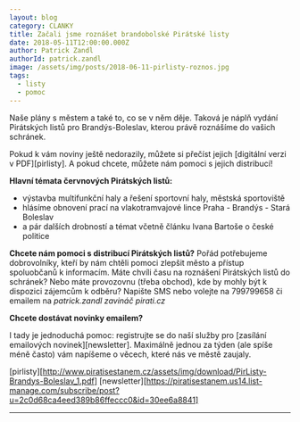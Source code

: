 ```yaml
---
layout: blog
category: CLANKY
title: Začali jsme roznášet brandobolské Pirátské listy
date: 2018-05-11T12:00:00.000Z
author: Patrick Zandl
authorId: patrick.zandl
image: /assets/img/posts/2018-06-11-pirlisty-roznos.jpg
tags:
  - listy
  - pomoc
---
```

Naše plány s městem a také to, co se v něm děje. Taková je náplň vydání Pirátských listů pro Brandýs-Boleslav, kterou právě roznášíme do vašich schránek.

Pokud k vám noviny ještě nedorazily, můžete si přečíst jejich [digitální verzi v PDF][pirlisty]. A pokud chcete, můžete nám pomoci s jejich distribucí!

**Hlavní témata červnových Pirátských listů:**
- výstavba multifunkční haly a řešení sportovní haly, městská sportoviště
- hlásíme obnovení prací na vlakotramvajové lince Praha - Brandýs - Stará Boleslav
- a pár dalších drobností a témat včetně článku Ivana Bartoše o české politice

**Chcete nám pomoci s distribucí Pirátských listů?**
Pořád potřebujeme dobrovolníky, kteří by nám chtěli pomoci zlepšit město a přístup spoluobčanů k informacím. Máte chvíli času na roznášení Pirátských listů do schránek? Nebo máte provozovnu (třeba obchod), kde by mohly být k dispozici zájemcům k odběru? Napište SMS nebo volejte na 799799658 či emailem na *patrick.zandl zavináč pirati.cz*

**Chcete dostávat novinky emailem?**

I tady je jednoduchá pomoc: registrujte se do naší služby pro [zasílání emailových novinek][newsletter]. Maximálně jednou za týden (ale spíše méně často) vám napíšeme o věcech, které nás ve městě zaujaly.

[pirlisty][http://www.piratisestanem.cz/assets/img/download/PirListy-Brandys-Boleslav_1.pdf]
[newsletter][https://piratisestanem.us14.list-manage.com/subscribe/post?u=2c0d68ca4eed389b86ffeccc0&id=30ee6a8841]
- - -
